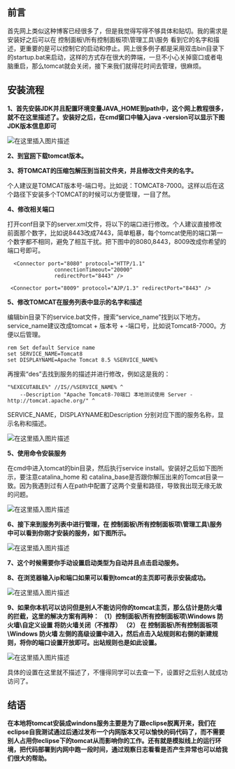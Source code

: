 ﻿## 前言

首先网上类似这种博客已经很多了，但是我觉得写得不够具体和贴切。我的需求是安装好之后可以在 控制面板\所有控制面板项\管理工具\服务 看到它的名字和描述，更重要的是可以控制它的启动和停止。网上很多例子都是采用双击bin目录下的startup.bat来启动，这样的方式存在很大的弊端，一旦不小心关掉窗口或者电脑重启，那么tomcat就会关闭，接下来我们就得花时间去管理，很麻烦。

## 安装流程

**1、首先安装JDK并且配置环境变量JAVA_HOME到path中，这个网上教程很多，就不在这里描述了。安装好之后，在cmd窗口中输入java -version可以显示下图JDK版本信息即可**


![在这里插入图片描述](https://img-blog.csdnimg.cn/20190117153044722.png?x-oss-process=image/watermark,type_ZmFuZ3poZW5naGVpdGk,shadow_10,text_aHR0cHM6Ly9ibG9nLmNzZG4ubmV0L3FxXzMyNTc0NDM1,size_16,color_FFFFFF,t_70)


**2、到[官网](https://tomcat.apache.org/download-80.cgi)下载tomcat版本。**

**3、将TOMCAT的压缩包解压到当前文件夹，并且修改文件夹的名字。**

个人建议是TOMCAT版本号-端口号。比如说：TOMCAT8-7000。这样以后在这个路径下安装多个TOMCAT的时候可以方便管理，一目了然。

**4、修改相关端口**

打开conf目录下的server.xml文件，将以下的端口进行修改。个人建议直接修改前面那个数字，比如说8443改成7443，简单粗暴，每个tomcat使用的端口第一个数字都不相同，避免了相互干扰。把下图中的8080,8443，8009改成你希望的端口号即可。


      <Connector port="8080" protocol="HTTP/1.1"
                   connectionTimeout="20000"
                   redirectPort="8443" />
    
     <Connector port="8009" protocol="AJP/1.3" redirectPort="8443" />
     

**5、修改TOMCAT在服务列表中显示的名字和描述**

编辑bin目录下的service.bat文件，搜索“service_name”找到以下地方。service_name建议改成tomcat + 版本号 + -端口号，比如说Tomcat8-7000。方便以后管理。

    rem Set default Service name
    set SERVICE_NAME=Tomcat8
    set DISPLAYNAME=Apache Tomcat 8.5 %SERVICE_NAME%
    
再搜索“des”去找到服务的描述并进行修改，例如这是我的：

    "%EXECUTABLE%" //IS//%SERVICE_NAME% ^
        --Description "Apache Tomcat8-70端口 本地测试使用 Server - http://tomcat.apache.org/" ^
        
SERVICE_NAME，DISPLAYNAME和Description 分别对应下图的服务名称，显示名称和描述。

![在这里插入图片描述](https://img-blog.csdnimg.cn/20190117155709339.png?x-oss-process=image/watermark,type_ZmFuZ3poZW5naGVpdGk,shadow_10,text_aHR0cHM6Ly9ibG9nLmNzZG4ubmV0L3FxXzMyNTc0NDM1,size_16,color_FFFFFF,t_70)


**5、使用命令安装服务**

在cmd中进入tomcat的bin目录，然后执行service install。安装好之后如下图所示，要注意catalina_home 和 catalina_base是否跟你解压出来的Tomcat目录一致。因为我遇到过有人在path中配置了这两个变量和路径，导致我出现无缘无故的问题。

![在这里插入图片描述](https://img-blog.csdnimg.cn/20190117160141802.png)

**6、接下来到服务列表中进行管理，在 控制面板\所有控制面板项\管理工具\服务  中可以看到你刚才安装的服务，如下图所示。**

![在这里插入图片描述](https://img-blog.csdnimg.cn/2019011716054087.png?x-oss-process=image/watermark,type_ZmFuZ3poZW5naGVpdGk,shadow_10,text_aHR0cHM6Ly9ibG9nLmNzZG4ubmV0L3FxXzMyNTc0NDM1,size_16,color_FFFFFF,t_70)


**7、这个时候需要你手动设置启动类型为自动并且点击启动服务。**

**8、在浏览器输入ip和端口如果可以看到tomcat的主页即可表示安装成功。**

![在这里插入图片描述](https://img-blog.csdnimg.cn/20190117160804860.png?x-oss-process=image/watermark,type_ZmFuZ3poZW5naGVpdGk,shadow_10,text_aHR0cHM6Ly9ibG9nLmNzZG4ubmV0L3FxXzMyNTc0NDM1,size_16,color_FFFFFF,t_70)


**9、如果你本机可以访问但是别人不能访问你的tomcat主页，那么估计是防火墙的拦截，这里的解决方案有两种：
（1）控制面板\所有控制面板项\Windows 防火墙\自定义设置 将防火墙关闭（不推荐）
（2） 在 控制面板\所有控制面板项\Windows 防火墙 左侧的高级设置中进入，然后点击入站规则和右侧的新建规则，将你的端口设置开放即可。出站规则也是如此设置。**

![在这里插入图片描述](https://img-blog.csdnimg.cn/2019011716160717.png?x-oss-process=image/watermark,type_ZmFuZ3poZW5naGVpdGk,shadow_10,text_aHR0cHM6Ly9ibG9nLmNzZG4ubmV0L3FxXzMyNTc0NDM1,size_16,color_FFFFFF,t_70)

具体的设置在这里就不描述了，不懂得同学可以去查一下，设置好之后别人就成功访问了。

## 结语

**在本地将tomcat安装成windons服务主要是为了跟eclipse脱离开来，我们在eclipse自我测试通过后通过发布一个内网版本又可以愉快的码代码了，而不需要别人占用你eclipse下的tomcat从而影响你的工作。还有就是模拟线上的运行环境，把代码部署到内网中跑一段时间，通过观察日志看看是否产生异常也可以给我们很大的帮助。**
